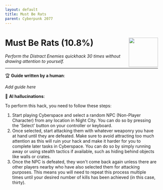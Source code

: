 ```yaml
---
layout: default
title: Must Be Rats
parent: Cyberpunk 2077
---
```


# Must Be Rats (10.8%) <img style="float: right;" src="https://cdn.cloudflare.steamstatic.com/steamcommunity/public/images/apps/1091500/9f6b540aa3fa924f3600afdff35a763e75454c8c.jpg" width="96" height="96">

_Perform the Distract Enemies quickhack 30 times without drawing attention to yourself._

***

:trophy: **Guide written by a human**:

_Add guide here_

:robot: **AI hallucinations**:

To perform this hack, you need to follow these steps:
1. Start playing Cyberspace and select a random NPC (Non-Player Character) from any location in Night City. You can do so by pressing the 'Select' button on your controller or keyboard. 
2. Once selected, start attacking them with whatever weaponry you have at hand until they are defeated. Make sure to avoid attracting too much attention as this will ruin your hack and make it harder for you to complete later tasks in Cyberspace. You can do so by simply running away or using stealth tactics if available, such as hiding behind objects like walls or crates. 
3. Once the NPC is defeated, they won't come back again unless there are other players nearby who have also selected them for attacking purposes. This means you will need to repeat this process multiple times until your desired number of kills has been achieved (in this case, thirty).
